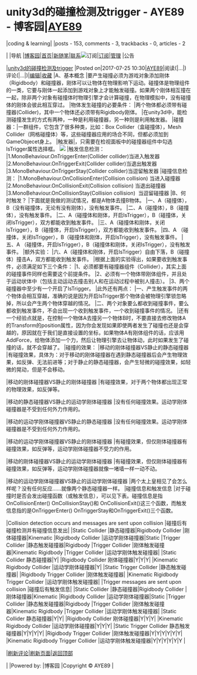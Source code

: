 
# unity3d的碰撞检测及trigger - AYE89 - 博客园|[AYE89](https://www.cnblogs.com/eniac1946/)
|coding & learning|
|posts - 153, comments - 3, trackbacks - 0, articles - 2

|
|导航
|[博客园](https://www.cnblogs.com/)|[首页](https://www.cnblogs.com/eniac1946/)|[新随笔](https://i.cnblogs.com/EditPosts.aspx?opt=1)|[联系](https://msg.cnblogs.com/send/AYE89)![订阅](//www.cnblogs.com/images/xml.gif)|[订阅](https://www.cnblogs.com/eniac1946/rss)|[管理](https://i.cnblogs.com/)
|公告


|[unity3d的碰撞检测及trigger](https://www.cnblogs.com/eniac1946/p/7232661.html)
|Posted on|2017-07-25 10:30|[AYE89](https://www.cnblogs.com/eniac1946/)|阅读(|...|) 评论(|...|)|[编辑](https://i.cnblogs.com/EditPosts.aspx?postid=7232661)|[收藏](#)
|A、基本概念
|要产生碰撞必须为游戏对象添加刚体（Rigidbody）和碰撞器，刚体可以让物体在物理影响下运动。碰撞体是物理组件的一类，它要与刚体一起添加到游戏对象上才能触发碰撞。如果两个刚体相互撞在一起，除非两个对象有碰撞体时物理引擎才会计算碰撞，在物理模拟中，没有碰撞体的刚体会彼此相互穿过。
|物体发生碰撞的必要条件：
|两个物体都必须带有碰撞器(Collider)，其中一个物体还必须带有Rigidbody刚体。
|在unity3d中，能检测碰撞发生的方式有两种，一种是利用碰撞器，另一种则是利用触发器。
|碰撞器：|一群组件，它包含了很多种类，比如：Box Collider（盒碰撞体），Mesh Collider（网格碰撞体）等，这些碰撞器应用的场合不同，但都必须加到GameObjecet身上。
|触发器|，只需要在检视面板中的碰撞器组件中勾选IsTrigger属性选择框。
![](https://images0.cnblogs.com/i/478792/201408/182033134877508.png)
|触发信息检测：
|1.MonoBehaviour.OnTriggerEnter(Collider collider)当进入触发器
|2.MonoBehaviour.OnTriggerExit(Collider collider)当退出触发器
|3.MonoBehaviour.OnTriggerStay(Collider collider)当逗留触发器
|碰撞信息检测：
|1.MonoBehaviour.OnCollisionEnter(Collision collision) 当进入碰撞器
|2.MonoBehaviour.OnCollisionExit(Collision collision) 当退出碰撞器
|3.MonoBehaviour.OnCollisionStay(Collision collision)  当逗留碰撞器
|B、何时触发？
|下面就是我做的测试情况，都是A物体去撞B物体。
|一、A（碰撞体），B（没有碰撞体，无论有没有刚体），没有触发事件。
|二、A（碰撞体），B（碰撞体），没有触发事件。
|二、A（碰撞体和刚体，开启IsTrigger），B（碰撞体，关闭IsTrigger），双方都能收到触发事件。
|三、A（碰撞体和刚体，关闭IsTrigger），B（碰撞体，开启IsTrigger），双方都能收到触发事件。
|四、A （碰撞体，关闭IsTrigger），B（碰撞体和刚体，开启IsTrigger），没有触发事件。
|五、A （碰撞体，开启IsTrigger），B（碰撞体和刚体，关闭IsTrigger），没有触发事件。
|额外实验：
|六、A（碰撞体和刚体，开启IsTrigger）自由下落，B（碰撞体）撞击A，双方都能收到触发事件。
|根据上面的实验得出，如果要收到触发事件，必须满足如下三个条件：
|1、必须都要有碰撞器组件（Collider），其实上面的碰撞事件同样也需要这个前提条件。
|2、必须有一个物体带刚体组件，并且处于运动状体中（包括主动运动去撞击别人和在运动过程中被别人撞击）。
|3、两个碰撞器中至少有一个开启了IsTrigger。
|此外还有两点：
|一、产生触发事件的两个物体会相互穿越，准确的说是因为开启IsTrigger那个物体会被物理引擎锁忽略掉，所以会产生两个物体穿越的情况。
|二、两个对象要么都收到碰撞事件，要么都收到触发事件，不会出现一个收到触发事件，一个收到碰撞事件的情况。
|还有一个经验点就是，在控制一个物体A去撞另一个物体B时，不要直接去修改物体A的Transform的position属性，因为你会发现如果即使两者发生了碰撞也还是会穿越的，原因就在于我们是直接设置的坐标，如果物体A有刚体组件的话，应该用AddForce，给物体添加一个力，然后让物理引擎去让物体动，此时如果发生了碰撞的话，就不会穿越了。
|碰撞的效果：
|移动的刚体碰撞器VS静止的静态碰撞器
|有碰撞效果，具体为：对于移动的刚体碰撞器在遇到静态碰撞器后会产生物理效果，如反弹、无法前进等；对于静止的静态碰撞器，会产生轻微的碰撞效果，如轻微的晃动，但是不会移动。

|移动的刚体碰撞器VS静止的刚体碰撞器
|有碰撞效果，对于两个物体都出现正常的物理效果，如反弹等。

|移动的静态碰撞器VS静止的运动学刚体碰撞器
|没有任何碰撞效果。运动学刚体碰撞器是不受到任何外力作用的。

|移动的运动学刚体碰撞器VS静止的静态碰撞器
|没有任何碰撞效果。运动学刚体碰撞器是不受到任何外力作用的。

|移动的运动学刚体碰撞器VS静止的刚体碰撞器
|有碰撞效果，但仅刚体碰撞器有碰撞效果，如反弹等，运动学刚体碰撞器不受力的作用。

|移动的刚体碰撞器VS静止的运动学刚体碰撞器
|有碰撞效果，但仅刚体碰撞器有碰撞效果，如反弹等，运动学刚体碰撞器就像一堵墙一样一动不动。

|移动的运动学刚体碰撞器VS静止的运动学刚体碰撞器
|两个太上皇相见了会怎么样呢？没有任何反应……就像两个静态碰撞器一样。
|碰撞信息和触发信息
|对于碰撞时是否会发出碰撞函数（或触发信息），可以见下表。碰撞信息是指OnCollisionEnter() OnCollisionStay()和 OnCollisionExit()这三个函数，而触发信息指的是OnTriggerEnter() OnTriggerStay和OnTriggerExit()三个函数。


|Collision detection occurs and messages are sent upon collision
|碰撞后有碰撞检测并有碰撞信息发出|
|Static Collider
|静态碰撞器|Rigidbody Collider
|刚体碰撞器|Kinematic
|Rigidbody Collider
|运动学刚体碰撞器|Static
|Trigger Collider
|静态触发碰撞器|Rigidbody
|Trigger Collider
|刚体触发碰撞器|Kinematic Rigidbody
|Trigger Collider
|运动学刚体触发碰撞器|
|Static Collider 静态碰撞器|Y|
|Rigidbody Collider 刚体碰撞器|Y|Y|Y|
|Kinematic Rigidbody Collider
|运动学刚体碰撞器|Y|
|Static Trigger Collider
|静态触发碰撞器|
|Rigidbody Trigger Collider
|刚体触发碰撞器|
|Kinematic Rigidbody Trigger Collider
|运动学刚体触发碰撞器|
|Trigger messages are sent upon collision
|碰撞后有触发信息|
|Static Collider
|静态碰撞器|Rigidbody Collider
|刚体碰撞器|Kinematic
|Rigidbody Collider
|运动学刚体碰撞器|Static
|Trigger Collider
|静态触发碰撞器|Rigidbody
|Trigger Collider
|刚体触发碰撞器|Kinematic Rigidbody
|Trigger Collider
|运动学刚体触发碰撞器|
|Static Collider 静态碰撞器|Y|Y|
|Rigidbody Collider 刚体碰撞器|Y|Y|Y|
|Kinematic Rigidbody Collider
|运动学刚体碰撞器|Y|Y|Y|
|Static Trigger Collider 静态触发碰撞器|Y|Y|Y|Y|
|Rigidbody Trigger Collider
|刚体触发碰撞器|Y|Y|Y|Y|Y|Y|
|Kinematic Rigidbody Trigger Collider
|运动学刚体触发碰撞器|Y|Y|Y|Y|Y|Y
|








|[刷新评论](javascript:void(0);)|[刷新页面](#)|[返回顶部](#top)






|
|Powered by:
|博客园
|Copyright © AYE89
|
